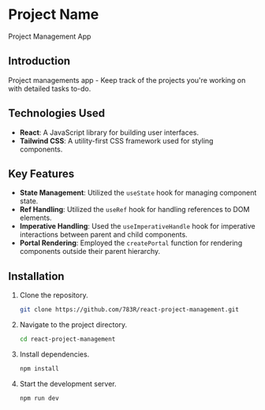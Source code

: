 # Project Name

Project Management App

## Introduction

Project managements app - Keep track of the projects you're working on with detailed tasks to-do.

## Technologies Used

- **React**: A JavaScript library for building user interfaces.
- **Tailwind CSS**: A utility-first CSS framework used for styling components.

## Key Features

- **State Management**: Utilized the `useState` hook for managing component state.
- **Ref Handling**: Utilized the `useRef` hook for handling references to DOM elements.
- **Imperative Handling**: Used the `useImperativeHandle` hook for imperative interactions between parent and child components.
- **Portal Rendering**: Employed the `createPortal` function for rendering components outside their parent hierarchy.

## Installation

1. Clone the repository.

   ```bash
   git clone https://github.com/783R/react-project-management.git
   ```

2. Navigate to the project directory.

   ```bash
   cd react-project-management
   ```

3. Install dependencies.

   ```bash
   npm install
   ```

4. Start the development server.
   ```bash
   npm run dev
   ```
